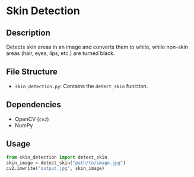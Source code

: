 # Skin Detection

## Description
Detects skin areas in an image and converts them to white, while non-skin areas (hair, eyes, lips, etc.) are turned black.

## File Structure
- `skin_detection.py`: Contains the `detect_skin` function.

## Dependencies
- OpenCV (`cv2`)
- NumPy

## Usage
```python
from skin_detection import detect_skin
skin_image = detect_skin("path/to/image.jpg")
cv2.imwrite("output.jpg", skin_image)
```

